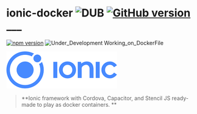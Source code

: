 # ionic-docker  ![DUB](https://img.shields.io/dub/l/vibe-d.svg) [![GitHub version](https://badge.fury.io/gh/abusharaf%2Fionic-docker.svg)](https://badge.fury.io/gh/abusharaf%2Fionic-docker) ___


[![npm version](https://badge.fury.io/js/ionic.svg)](https://badge.fury.io/js/ionic)
![Under_Development Working_on_DockerFile](https://img.shields.io/badge/Under_Development-Working_on_DockerFile-blue.svg)

![Ionic](https://raw.githubusercontent.com/abusharaf/ionic-docker/master/icons/rsz_ionic-logo.png "Ionic")

> **Ionic framework with Cordova, Capacitor, and Stencil JS ready-made to play as docker containers.   **
